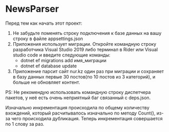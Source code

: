 # NewsParser
Перед тем как начать этот проект:
1. Не забудьте поменять строку подключения к базе данных на вашу строку в файле appsettings.json
2. Приложения использует миграции. Откройте командную строку разработчика Visual Studio 2019 либо терминал в Rider или Visual studio code и введите следующие команды:
    * dotnet ef migrations add имя_миграции
    * dotnet ef database update
3. Приложение парсит сайт nur.kz один раз при миграции и сохраняет в базу данных первые 30 постов(по 10 постов из 3 категорий), и больше не обновляет контент.

PS: Не рекомендую использовать командную строку диспетчера пакетов, у неё есть очень неприятный баг связанный с deps.json.


Изначально инкрементация происходила по общему количеству вхождений, который расчитывалось изначально по методу Count(), из-за чего происходила дубликация. Теперь инкрементация совершается по 1 слову за раз.   
